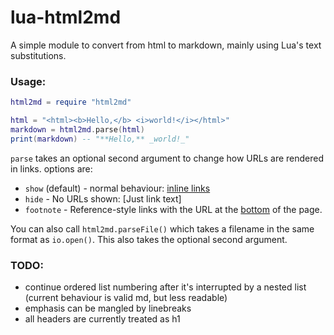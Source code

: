  # lua-html2md

 A simple module to convert from html to markdown,
 mainly using Lua's text substitutions.

 ### Usage:
 ```lua
 html2md = require "html2md"

 html = "<html><b>Hello,</b> <i>world!</i></html>"
 markdown = html2md.parse(html)
 print(markdown) -- "**Hello,** _world!_"
 ```
 `parse` takes an optional second argument to change how URLs are rendered in links.
 options are:
 * `show` (default) - normal behaviour: [inline links](example.com)
 * `hide` - No URLs shown: [Just link text]
 * `footnote` - Reference-style links with the URL at the [bottom][1] of the page.

 You can also call `html2md.parseFile()` which takes a filename in the same
 format as `io.open()`. This also takes the optional second argument.

[1]: http://einchan.god.jp

 ### TODO:
 * continue ordered list numbering after it's interrupted by a nested list (current behaviour is valid md, but less readable)
 * emphasis can be mangled by linebreaks
 * all headers are currently treated as h1

